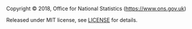 Copyright ©‎ 2018, Office for National Statistics (https://www.ons.gov.uk)

Released under MIT license, see <a href="https://github.com/ONSdigital/registers-ui-prototype/blob/master/LICENSE">LICENSE</a> for details.
